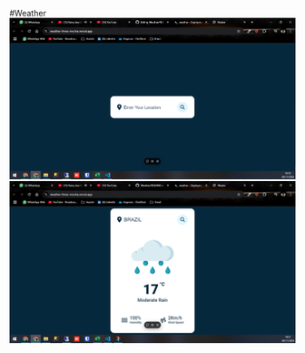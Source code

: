 # W e a t h e r 
<img src="Captura de tela 2024-11-04 161847.png">
<img src="Captura de tela 2024-11-04 162107.png">
 
